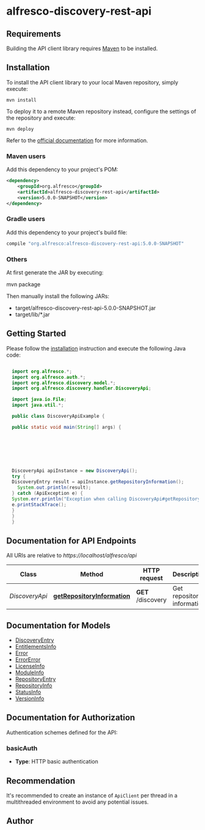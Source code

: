 # alfresco-discovery-rest-api

## Requirements

Building the API client library requires [Maven](https://maven.apache.org) to be installed.

## Installation

To install the API client library to your local Maven repository, simply execute:

```shell
mvn install
```

To deploy it to a remote Maven repository instead, configure the settings of the repository and execute:

```shell
mvn deploy
```

Refer to the [official documentation](https://maven.apache.org/plugins/maven-deploy-plugin/usage.html) for more information.

### Maven users

Add this dependency to your project's POM:

```xml
<dependency>
    <groupId>org.alfresco</groupId>
    <artifactId>alfresco-discovery-rest-api</artifactId>
    <version>5.0.0-SNAPSHOT</version>
</dependency>
```

### Gradle users

Add this dependency to your project's build file:

```groovy
compile "org.alfresco:alfresco-discovery-rest-api:5.0.0-SNAPSHOT"
```

### Others

At first generate the JAR by executing:

mvn package

Then manually install the following JARs:

* target/alfresco-discovery-rest-api-5.0.0-SNAPSHOT.jar
* target/lib/*.jar

## Getting Started

Please follow the [installation](#installation) instruction and execute the following Java code:

```java

  import org.alfresco.*;
  import org.alfresco.auth.*;
  import org.alfresco.discovery.model.*;
  import org.alfresco.discovery.handler.DiscoveryApi;

  import java.io.File;
  import java.util.*;

  public class DiscoveryApiExample {

  public static void main(String[] args) {

  





  DiscoveryApi apiInstance = new DiscoveryApi();
  try {
  DiscoveryEntry result = apiInstance.getRepositoryInformation();
    System.out.println(result);
  } catch (ApiException e) {
  System.err.println("Exception when calling DiscoveryApi#getRepositoryInformation");
  e.printStackTrace();
  }
  }
  }

```

## Documentation for API Endpoints

All URIs are relative to *https://localhost/alfresco/api*

Class | Method | HTTP request | Description
------------ | ------------- | ------------- | -------------
*DiscoveryApi* | [**getRepositoryInformation**](docs/DiscoveryApi.md#getRepositoryInformation) | **GET** /discovery | Get repository information


## Documentation for Models

 - [DiscoveryEntry](docs/DiscoveryEntry.md)
 - [EntitlementsInfo](docs/EntitlementsInfo.md)
 - [Error](docs/Error.md)
 - [ErrorError](docs/ErrorError.md)
 - [LicenseInfo](docs/LicenseInfo.md)
 - [ModuleInfo](docs/ModuleInfo.md)
 - [RepositoryEntry](docs/RepositoryEntry.md)
 - [RepositoryInfo](docs/RepositoryInfo.md)
 - [StatusInfo](docs/StatusInfo.md)
 - [VersionInfo](docs/VersionInfo.md)


## Documentation for Authorization

Authentication schemes defined for the API:
### basicAuth

- **Type**: HTTP basic authentication


## Recommendation

It's recommended to create an instance of `ApiClient` per thread in a multithreaded environment to avoid any potential issues.

## Author



